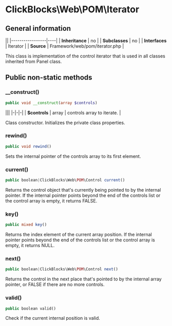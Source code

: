 # ClickBlocks\Web\POM\Iterator #

## General information ##

||
|-----------------|----|
| **Inheritance** | no |
| **Subclasses**  | no |
| **Interfaces**  | Iterator |
| **Source**      | Framework/web/pom/iterator.php |


This class is implementation of the control iterator that is used in all classes inherited from Panel class.

## Public non-static methods ##

### **__construct()**

```php
public void __construct(array $controls)
```

|||
|-|-|-|
| **$controls** | array | controls array to iterate. |

Class constructor. Initializes the private class properties.

### **rewind()**

```php
public void rewind()
```

Sets the internal pointer of the controls array to its first element.

### **current()**

```php
public boolean|ClickBlocks\Web\POM\Control current()
```

Returns the control object that's currently being pointed to by the internal pointer. If the internal pointer points beyond the end of the controls list or the control array is empty, it returns FALSE.

### **key()**

```php
public mixed key()
```

Returns the index element of the current array position. If the internal pointer points beyond the end of the controls list or the control array is empty, it returns NULL.

### **next()**

```php
public boolean|ClickBlocks\Web\POM\Control next()
```

Returns the control in the next place that's pointed to by the internal array pointer, or FALSE if there are no more controls.

### **valid()**

```php
public boolean valid()
```

Check if the current internal position is valid.